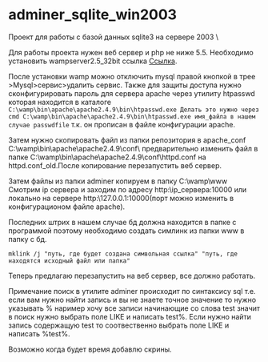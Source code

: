 # adminer_sqlite_win2003
Проект для работы с базой данных sqlite3 на сервере 2003 \

Для работы проекта нужен веб сервер и php не ниже 5.5.
Необходимо установить wampserver2.5_32bit ссылка [Ссылка](https://sourceforge.net/projects/wampserver/files/WampServer%202/Wampserver%202.5/wampserver2.5-Apache-2.4.9-Mysql-5.6.17-php5.5.12-32b.exe/download).

После установки wamp можно отключить mysql правой кнопкой в трее >Mysql>сервис>удалить сервис.
Также для защиты доступа нужно сконфигурировать пароль для сервера apache через утилиту htpasswd которая находится в каталоге ```C:\wamp\bin\apache\apache2.4.9\bin\htpasswd.exe Делать это нужно через cmd
C:\wamp\bin\apache\apache2.4.9\bin\htpasswd.exe имя_файла в нашем случае passwdfile```
т.к. он прописан в файле конфигурации apache.

Затем нужно скопировать файл из папки репозитория в apache_conf C:\wamp\bin\apache\apache2.4.9\conf\ предварительно изменить файл в папке C:\wamp\bin\apache\apache2.4.9\conf\httpd.conf на httpd.conf_old.После копирование перезапустить веб сервер.

Затем файлы из папки adminer копируем в папку C:\wamp\www\
Смотрим ip сервера и заходим по адресу http:\\ip_сервера:10000 или локально на сервере http:\\127.0.0.1:10000(порт можно изменить в конфигурационом файле apache).

Последних штрих в нашем случае бд должна находится в папке с программой поэтому необходимо создать симлинк из папки www в папку с бд.
```
mklink /j "путь, где будет создана символьная ссылка" "путь, где находятся исходный файл или папка"
```

Теперь предлагаю перезапустить на веб сервер, все должно работать.

Примечание поиск в утилите adminer происходит по синтаксису sql т.е. если вам нужно найти запись и вы не знаете точное значение то нужно указывать % наример хочу все записи начинающие со слова test значит в поиск нужно выбрать поле LIKE и написать test%.
Если нужно найти запись содержащую test то соотвественно выбрать поле LIKE и написать %test%.

Возможно когда будет время добавлю скрины.
